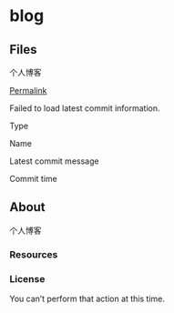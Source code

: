 # blog

## Files <a id="files"></a>

个人博客

 [Permalink]()

 Failed to load latest commit information.

Type

Name

Latest commit message

Commit time

## About

 个人博客

### Resources

### License

 You can’t perform that action at this time. 


